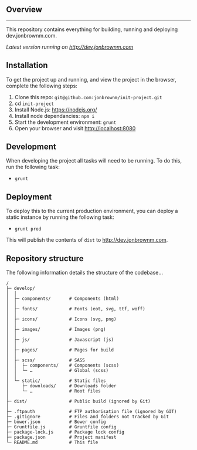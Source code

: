 ## Overview
* * *

This repository contains everything for building, running and deploying dev.jonbrownm.com.

*Latest version running on <http://dev.jonbrownm.com>*

## Installation
To get the project up and running, and view the project in the browser, complete the following steps:

1. Clone this repo: `git@github.com:jonbrownm/init-project.git`
2. cd `init-project`
3. Install Node.js: <https://nodejs.org/>
4. Install node dependancies: `npm i`
5. Start the development environment: `grunt`
6. Open your browser and visit <http://localhost:8080>

## Development
When developing the project all tasks will need to be running. To do this, run the following task:

* `grunt`

## Deployment
To deploy this to the current production environment, you can deploy a static instance by running the following task:

* `grunt prod`

This will publish the contents of `dist` to <http://dev.jonbrownm.com>.

## Repository structure
The following information details the structure of the codebase…

```
/
├─ develop/
│  │
│  ├─ components/		# Components (html)
│  │
│  ├─ fonts/			# Fonts (eot, svg, ttf, woff)
│  │
│  ├─ icons/			# Icons (svg, png)
│  │
│  ├─ images/			# Images (png)
│  │
│  ├─ js/				# Javascript (js)
│  │
│  ├─ pages/			# Pages for build
│  │
│  ├─ scss/				# SASS
│  │  ├─ components/	# Components (scss)
│  │  └─ …				# Global (scss)
│  │
│  └─ static/			# Static files
│     ├─ downloads/		# Downloads folder
│     └─ …				# Root files
│   
├─ dist/				# Public build (ignored by Git)
│
├─ .ftpauth 			# FTP authorisation file (ignored by GIT)
├─ .gitignore 			# Files and folders not tracked by Git
├─ bower.json 			# Bower config
├─ Gruntfile.js        	# Gruntfile config
├─ package-lock.js      # Package lock config
├─ package.json 		# Project manifest
└─ README.md 			# This file
```
